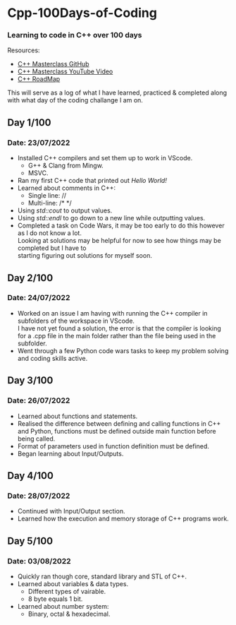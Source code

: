 # Cpp-100Days-of-Coding

### Learning to code in C++ over 100 days

Resources:
- [C++ Masterclass GitHub](https://github.com/rutura/The-C-20-Masterclass-Source-Code)
- [C++ Masterclass YouTube Video](https://www.youtube.com/watch?v=8jLOx1hD3_o)
- [C++ RoadMap](https://github.com/salmer/CppDeveloperRoadmap)

This will serve as a log of what I have learned, practiced & completed along with what day of the coding challange I am on.

## Day 1/100
### Date: 23/07/2022
- Installed C++ compilers and set them up to work in VScode.
  - G++ & Clang from Mingw.
  - MSVC.
- Ran my first C++ code that printed out *Hello World!*
- Learned about comments in C++:
  - Single line: //
  - Multi-line: /* */
- Using *std::cout* to output values.
- Using *std::endl* to go down to a new line while outputting values.
- Completed a task on Code Wars, it may be too early to do this however as I do not know a lot.  
Looking at solutions may be helpful for now to see how things may be completed but I have to   
starting figuring out solutions for myself soon. 

## Day 2/100
### Date: 24/07/2022
- Worked on an issue I am having with running the C++ compiler in subfolders of the workspace in VScode.  
I have not yet found a solution, the error is that the compiler is looking for a .cpp file in the main folder rather than the file being used in the subfolder.
- Went through a few Python code wars tasks to keep my problem solving and coding skills active.

## Day 3/100
### Date: 26/07/2022
- Learned about functions and statements.
- Realised the difference between defining and calling functions in C++ and Python, functions must be defined outside main function before being called.
- Format of parameters used in function definition must be defined.
- Began learning about Input/Outputs.

## Day 4/100
### Date: 28/07/2022
- Continued with Input/Output section.
- Learned how the execution and memory storage of C++ programs work.

## Day 5/100
### Date: 03/08/2022
- Quickly ran though core, standard library and STL of C++.
- Learned about variables & data types.
  - Different types of vairable.
  - 8 byte equals 1 bit.
- Learned about number system:
  - Binary, octal & hexadecimal.